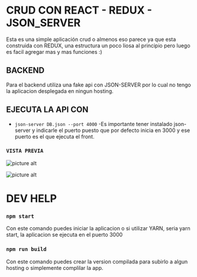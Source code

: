 # CRUD CON REACT - REDUX - JSON_SERVER
Esta es una simple aplicación crud o almenos eso parece ya que esta construida con REDUX, una estructura un poco liosa al principio pero luego es facil agregar mas y mas funciones :)

## BACKEND
Para el backend utiliza una fake api con JSON-SERVER por lo cual no tengo la aplicacion desplegada en ningun hosting.

## EJECUTA LA API CON
* `json-server DB.json --port 4000`
	-Es importante tener instalado json-server y indicarle el puerto puesto que por defecto inicia en 3000 y ese puerto es el que ejecuta el front.

### `VISTA PREVIA`
![picture alt](https://firebasestorage.googleapis.com/v0/b/proyectos-607ad.appspot.com/o/CRUD-REDUX1.png?alt=media&token=adff1db7-0963-4655-bc8b-270a2f67d768)

![picture alt](https://firebasestorage.googleapis.com/v0/b/proyectos-607ad.appspot.com/o/CRUD-REDUX2.png?alt=media&token=df97e222-11c2-4971-9731-97de957f4900)

# DEV HELP
### `npm start`

Con este comando puedes iniciar la aplicacion o si utilizar YARN, seria yarn start, la aplicacion se ejecuta en el puerto 3000

### `npm run build`
Con este comando puedes crear la version compilada para subirlo a algun hosting o simplemente complilar la app.